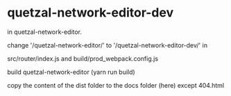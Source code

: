 # quetzal-network-editor-dev

in quetzal-network-editor.

change   '/quetzal-network-editor/' to '/quetzal-network-editor-dev/' in

src/router/index.js and build/prod_webpack.config.js

build quetzal-network-editor (yarn run build)

copy the content of the dist folder to the docs folder (here) except 404.html

